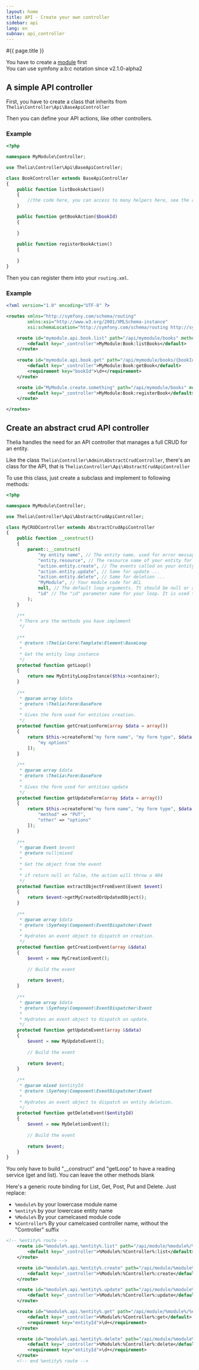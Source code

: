 ```yaml
---
layout: home
title: API - Create your own controller
sidebar: api
lang: en
subnav: api_controller
---
```


#{{ page.title }}

<div class="alert alert-warning">You have to create a <a href="../modules/index.html">module</a> first</div>

<div class="alert alert-info">You can use symfony a:b:c notation since v2.1.0-alpha2</div>

## A simple API controller

First, you have to create a class that inherits from ```Thelia\Controller\Api\BaseApiController```

Then you can define your API actions, like other controllers.

### Example

```php
<?php

namespace MyModule\Controller;

use Thelia\Controller\Api\BaseApiController;

class BookController extends BaseApiController
{
    public function listBooksAction()
    {
        //the code here, you can access to many helpers here, see the api
    }

    public function getBookAction($bookId)
    {
        
    }
    
    public function registerBookAction()
    {
        
    }
}

```

Then you can register them into your ```routing.xml```. 

### Example

```xml
<?xml version="1.0" encoding="UTF-8" ?>

<routes xmlns="http://symfony.com/schema/routing"
        xmlns:xsi="http://www.w3.org/2001/XMLSchema-instance"
        xsi:schemaLocation="http://symfony.com/schema/routing http://symfony.com/schema/routing/routing-1.0.xsd">

    <route id="mymodule.api.book.list" path="/api/mymodule/books" method="get">
        <default key="_controller">MyModule:Book:listBooks</default>
    </route>
    
    <route id="mymodule.api.book.get" path="/api/mymodule/books/{bookId}" method="get">
        <default key="_controller">MyModule:Book:getBook</default>
        <requirement key="bookId">\d+</requirement>
    </route>

    <route id="MyModule.create.something" path="/api/mymodule/books" method="post">
        <default key="_controller">MyModule:Book:registerBook</default>
    </route>

</routes>

```

## Create an abstract crud API controller

Thelia handles the need for an API controller that manages a full CRUD for an entity.

Like the class ```Thelia\Controller\Admin\AbstractCrudController```, there's an class for the API, that is
```Thelia\Controller\Api\AbstractCrudApiController```

To use this class, just create a subclass and implement to following methods:

```php
<?php

namespace MyModule\Controller;

use Thelia\Controller\Api\AbstractCrudApiController;

class MyCRUDController extends AbstractCrudApiController
{
    public function __construct()
    {
        parent::__construct(
            "my entity name", // The entity name, used for error messages.
            "entity.resource", // The resource name of your entity for ACL
            "action.entity.create", // The events called on your entity creation. It can be a string or an array
            "action.entity.update", // Same for update ...
            "action.entity.delete", // Same for deletion ...
            "MyModule", // Your module code for ACL
            null, // The default loop arguments. Tt should be null or an array. If null, it's defined to ["limit"=>10, "offset"=>0]
            "id" // The "id" parameter name for your loop. It is used to find an unique entity.
        );
    }

    /**
     * There are the methods you have implement
     */
    
    /**
     * @return \Thelia\Core\Template\Element\BaseLoop
     *
     * Get the entity loop instance
     */
    protected function getLoop() 
    {
        return new MyEntityLoopInstance($this->container);
    }
 
    /**
     * @param array $data
     * @return \Thelia\Form\BaseForm
     *
     * Gives the form used for entities creation.
     */
    protected function getCreationForm(array $data = array())
    {
        return $this->createForm("my form name", "my form type", $data, [
            "my options"
        ]);
    }
    
    /**
     * @param array $data
     * @return \Thelia\Form\BaseForm
     *
     * Gives the form used for entities update
     */
    protected function getUpdateForm(array $data = array())
    {
        return $this->createForm("my form name", "my form type", $data, [
            "method" => "PUT",
            "other" => "options"
        ]);
    }
    
    /**
     * @param Event $event
     * @return null|mixed
     *
     * Get the object from the event
     *
     * if return null or false, the action will throw a 404
     */
    protected function extractObjectFromEvent(Event $event)
    {
        return $event->getMyCreatedOrUpdatedObject();
    }
    
    /**
     * @param array $data
     * @return \Symfony\Component\EventDispatcher\Event
     *
     * Hydrates an event object to dispatch on creation.
     */
    protected function getCreationEvent(array &$data)
    {
        $event = new MyCreationEvent();
           
        // Build the event
        
        return $event;
    }
    
    /**
     * @param array $data
     * @return \Symfony\Component\EventDispatcher\Event
     *
     * Hydrates an event object to dispatch on update.
     */
    protected function getUpdateEvent(array &$data)
    {
        $event = new MyUpdateEvent();
                   
        // Build the event
        
        return $event;
    }
    
    /**
     * @param mixed $entityId
     * @return \Symfony\Component\EventDispatcher\Event
     *
     * Hydrates an event object to dispatch on entity deletion.
     */
    protected function getDeleteEvent($entityId)
    {
        $event = new MyDeletionEvent();
                       
        // Build the event
        
        return $event;
    }
}

```

<div class="alert alert-info">
    You only have to build "__construct" and "getLoop" to have a reading service (get and list).
    You can leave the other methods blank
</div>

Here's a generic route binding for List, Get, Post, Put and Delete.
Just replace:

- ```%module%``` by your lowercase module name
- ```%entity%``` by your lowercase entity name
- ```%Module%``` By your camelcased module code
- ```%Controller%``` By your camelcased controller name, without the "Controller" suffix

```xml
<!-- %entity% route -->
    <route id="%module%.api.%entity%.list" path="/api/module/%module%/%entity%" methods="get">
        <default key="_controller">%Module%:%Controller%:list</default>
    </route>

    <route id="%module%.api.%entity%.create" path="/api/module/%module%/%entity%" methods="post">
        <default key="_controller">%Module%:%Controller%:create</default>
    </route>

    <route id="%module%.api.%entity%.update" path="/api/module/%module%/%entity%" methods="put">
        <default key="_controller">%Module%:%Controller%:update</default>
    </route>

    <route id="%module%.api.%entity%.get" path="/api/module/%module%/%entity%/{entityId}" methods="get">
        <default key="_controller">%Module%:%Controller%:get</default>
        <requirement key="entityId">\d+</requirement>
    </route>

    <route id="%module%.api.%entity%.delete" path="/api/module/%module%/%entity%/{entityId}" methods="delete">
        <default key="_controller">%Module%:%Controller%:delete</default>
        <requirement key="entityId">\d+</requirement>
    </route>
    <!-- end %entity% route -->
```